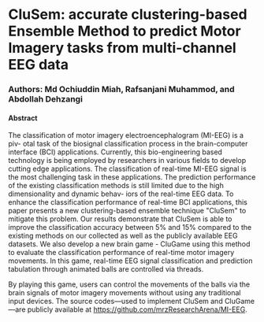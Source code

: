 # CluSem: accurate clustering-based Ensemble Method to predict Motor Imagery tasks from multi-channel EEG data
### Authors: Md Ochiuddin Miah, Rafsanjani Muhammod, and Abdollah Dehzangi

#### Abstract
The classification of motor imagery electroencephalogram (MI-EEG) is a piv-
otal task of the biosignal classification process in the brain-computer interface
(BCI) applications. Currently, this bio-engineering based technology is being
employed by researchers in various fields to develop cutting edge applications.
The classification of real-time MI-EEG signal is the most challenging task in
these applications. The prediction performance of the existing classification
methods is still limited due to the high dimensionality and dynamic behav-
iors of the real-time EEG data. To enhance the classification performance of
real-time BCI applications, this paper presents a new clustering-based ensemble
technique "CluSem" to mitigate this problem. Our results demonstrate that
CluSem is able to improve the classification accuracy between 5% and 15%
compared to the existing methods on our collected as well as the publicly available EEG datasets.
We also develop a new brain game - CluGame using this
method to evaluate the classification performance of real-time motor imagery
movements. In this game, real-time EEG signal classification and prediction
tabulation through animated balls are controlled via threads.

By playing this game, users can control the movements of the balls via the brain signals of
motor imagery movements without using any traditional input devices. The
source codes—used to implement CluSem and CluGame—are publicly available
at https://github.com/mrzResearchArena/MI-EEG.
